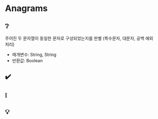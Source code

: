 # Anagrams

## ❔
주어진 두 문자열이 동일한 문자로 구성되었는지를 판별 (특수문자, 대문자, 공백 예외 처리)
- 매개변수: String, String
- 반환값: Boolean

## ✔️

## ❕

## 💡
